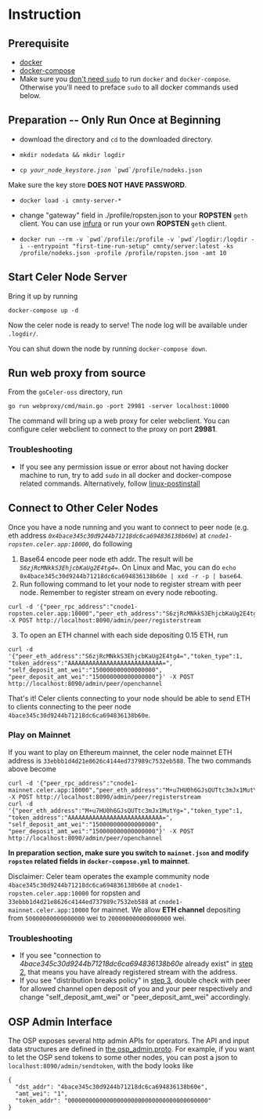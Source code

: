 # Instruction
## Prerequisite
- [docker](https://docs.docker.com/install/#supported-platforms/)
- [docker-compose](https://docs.docker.com/compose/install/)
- Make sure you [don't need `sudo`](https://docs.docker.com/install/linux/linux-postinstall/) to run `docker` and `docker-compose`.
Otherwise you'll need to preface `sudo` to all docker commands used below.

## Preparation -- Only Run Once at Beginning
- download the directory and `cd` to the downloaded directory.
- <pre><code>mkdir nodedata && mkdir logdir</code></pre>
- <pre><code>cp <i>your_node_keystore.json</i> `pwd`/profile/nodeks.json</code></pre>
Make sure the key store **DOES NOT HAVE PASSWORD**.
- <pre><code>docker load -i cmnty-server-&ast;</code></pre>
- change "gateway" field in ./profile/ropsten.json to your **ROPSTEN** `geth` client.
You can use [infura](https://infura.io/) or run your own **ROPSTEN** `geth` client.
- <pre><code>docker run --rm -v `pwd`/profile:/profile -v `pwd`/logdir:/logdir -i --entrypoint "first-time-run-setup" cmnty/server:latest -ks /profile/nodeks.json -profile /profile/ropsten.json -amt 10</code></pre>

## Start Celer Node Server
Bring it up by running
<pre><code>docker-compose up -d</code></pre>

Now the celer node is ready to serve!
The node log will be available under `.logdir/`.

You can shut down the node by running `docker-compose down`.

## Run web proxy from source
From the `goCeler-oss` directory, run
```
go run webproxy/cmd/main.go -port 29981 -server localhost:10000
```
The command will bring up a web proxy for celer webclient.
You can configure celer webclient to connect to the proxy on port **29981**.

### Troubleshooting
- If you see any permission issue or error about not having docker machine
to run, try to add `sudo` in all docker and docker-compose
related commands. Alternatively, follow [linux-postinstall](https://docs.docker.com/install/linux/linux-postinstall/)

## Connect to Other Celer Nodes
Once you have a node running and you want to connect to peer node (e.g. eth address *`0x4bace345c30d9244b71218dc6ca694836138b60e`*) at *`cnode1-ropsten.celer.app:10000`*, do following
1. Base64 encode peer node eth addr. The result will be *`S6zjRcMNkkS3EhjcbKaUg2E4tg4=`*. On Linux and Mac, you can do `echo 0x4bace345c30d9244b71218dc6ca694836138b60e | xxd -r -p | base64`.
2. <a id="registerstream"></a>Run following command to let your node to register stream with peer node. Remember to register stream on every node rebooting.
```
curl -d '{"peer_rpc_address":"cnode1-ropsten.celer.app:10000","peer_eth_address":"S6zjRcMNkkS3EhjcbKaUg2E4tg4="} -X POST http://localhost:8090/admin/peer/registerstream
```

3. <a id="openchannel"></a>To open an ETH channel with each side depositing 0.15 ETH, run
```
curl -d '{"peer_eth_address":"S6zjRcMNkkS3EhjcbKaUg2E4tg4=","token_type":1, "token_address":"AAAAAAAAAAAAAAAAAAAAAAAAAAA=", "self_deposit_amt_wei":"150000000000000000", "peer_deposit_amt_wei":"150000000000000000"}' -X POST http://localhost:8090/admin/peer/openchannel
```
That's it! Celer clients connecting to your node should be able to send ETH to clients connecting to the peer node `4bace345c30d9244b71218dc6ca694836138b60e`.

### Play on Mainnet
If you want to play on Ethereum mainnet, the celer node mainnet ETH address is `33ebbb1d4d21e8626c4144ed737989c7532eb588`. The two commands above become
```
curl -d '{"peer_rpc_address":"cnode1-mainnet.celer.app:10000","peer_eth_address":"M+u7HU0h6GJsQUTtc3mJx1MutYg="} -X POST http://localhost:8090/admin/peer/registerstream
curl -d '{"peer_eth_address":"M+u7HU0h6GJsQUTtc3mJx1MutYg=","token_type":1, "token_address":"AAAAAAAAAAAAAAAAAAAAAAAAAAA=", "self_deposit_amt_wei":"150000000000000000", "peer_deposit_amt_wei":"150000000000000000"}' -X POST http://localhost:8090/admin/peer/openchannel
```
**In preparation section, make sure you switch to `mainnet.json` and modify `ropsten` related fields in `docker-compose.yml` to mainnet**.

Disclaimer: Celer team operates the example community node `4bace345c30d9244b71218dc6ca694836138b60e` at `cnode1-ropsten.celer.app:10000` for ropsten and `33ebbb1d4d21e8626c4144ed737989c7532eb588` at `cnode1-mainnet.celer.app:10000` for mainnet. We allow **ETH channel** depositing from `50000000000000000` wei to `200000000000000000` wei.

### Troubleshooting
- If you see "connection to *4bace345c30d9244b71218dc6ca694836138b60e*
already exist" in [step 2](#registerstream), that means you have already registered stream with the address.
- If you see "distribution breaks policy" in [step 3](#openchannel), double check with peer for allowed channel open deposit of you and your peer respectively and change "self_deposit_amt_wei" or "peer_deposit_amt_wei" accordingly.

## OSP Admin Interface
The OSP exposes several http admin APIs for operators. The API and input data structures are defined in [the osp_admin.proto](https://github.com/celer-network/goCeler-oss/blob/master/proto/osp_admin.proto). For example, if you want to let the OSP send tokens to some other nodes, you can post a json to `localhost:8090/admin/sendtoken`, with the body looks like
```
{
  "dst_addr": "4bace345c30d9244b71218dc6ca694836138b60e",
  "amt_wei": "1",
  "token_addr": "0000000000000000000000000000000000000000"
}
```
